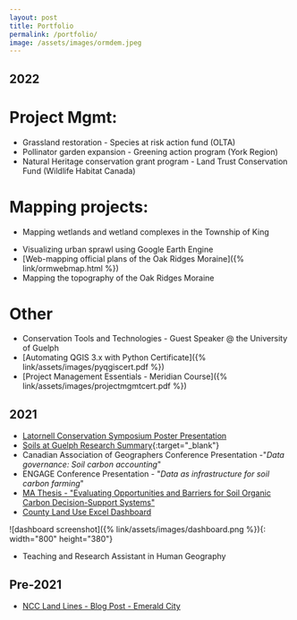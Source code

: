 ```yaml
---
layout: post
title: Portfolio
permalink: /portfolio/
image: /assets/images/ormdem.jpeg
---
```


## 2022 
# Project Mgmt:
 * Grassland restoration - Species at risk action fund (OLTA)
 * Pollinator garden expansion - Greening action program (York Region)
 * Natural Heritage conservation grant program - Land Trust Conservation Fund (Wildlife Habitat Canada)

# Mapping projects:
 * Mapping wetlands and wetland complexes in the Township of King
<!-- ![township of king wetlands]({% link/assets/images/wetlands.jpeg %}){: width="300" height="300"}![township of king wetlands]({% link/assets/images/complexes.jpeg %}){: width="400" height="300"} -->

 * Visualizing urban sprawl using Google Earth Engine
 * [Web-mapping official plans of the Oak Ridges Moraine]({% link/ormwebmap.html %})
 * Mapping the topography of the Oak Ridges Moraine
 
# Other
 * Conservation Tools and Technologies - Guest Speaker @ the University of Guelph
 * [Automating QGIS 3.x with Python Certificate]({% link/assets/images/pyqgiscert.pdf %})
 * [Project Management Essentials - Meridian Course]({% link/assets/images/projectmgmtcert.pdf %})

## 2021
 * [Latornell Conservation Symposium Poster Presentation](http://www.latornell.ca/wp-content/uploads/files/student_posters/2021/Latornell_2021_Student_Poster_Presentation_Aidan_OBrien.pdf)
 * [Soils at Guelph Research Summary](https://soilsatguelph.ca/finding-a-trusted-soil-health-test/){:target="_blank"}
 * Canadian Association of Geographers Conference Presentation -"_Data governance: Soil carbon accounting_"
 * ENGAGE Conference Presentation - "_Data as infrastructure for soil carbon farming_"
 * [MA Thesis - "Evaluating Opportunities and Barriers for Soil Organic Carbon Decision-Support Systems"](https://atrium.lib.uoguelph.ca/xmlui/handle/10214/26394?show=full)
 * [County Land Use Excel Dashboard](https://drive.google.com/drive/folders/1nxNwv7pJtSuhbXVJQnyMfibH_bjKS3Fr?usp=sharing)

![dashboard screenshot]({% link/assets/images/dashboard.png %}){: width="800" height="380"}

 * Teaching and Research Assistant in Human Geography

## Pre-2021
* [NCC Land Lines - Blog Post - Emerald City](https://www.natureconservancy.ca/en/blog/archive/emerald-city.html)